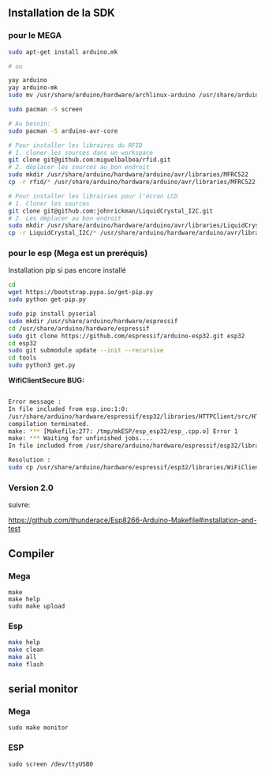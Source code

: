 ## Installation de la SDK
### pour le MEGA
```Bash
sudo apt-get install arduino.mk

# ou 

yay arduino
yay arduino-mk
sudo mv /usr/share/arduino/hardware/archlinux-arduino /usr/share/arduino/hardware/arduino

sudo pacman -S screen

# Au besoin:
sudo pacman -S arduino-avr-core

# Pour installer les libraires du RFID
# 1. cloner les sources dans un workspace
git clone git@github.com:miguelbalboa/rfid.git
# 2. déplacer les sources au bon endroit
sudo mkdir /usr/share/arduino/hardware/arduino/avr/libraries/MFRC522
cp -r rfid/* /usr/share/arduino/hardware/arduino/avr/libraries/MFRC522

# Pour installer les librairies pour l'écran LCD
# 1. Cloner les sources
git clone git@github.com:johnrickman/LiquidCrystal_I2C.git
# 2. Les déplacer au bon endroit
sudo mkdir /usr/share/arduino/hardware/arduino/avr/libraries/LiquidCrystal_I2C
cp -r LiquidCrystal_I2C/* /usr/share/arduino/hardware/arduino/avr/libraries/LiquidCrystal_I2C

```
### pour le esp (Mega est un preréquis)
Installation pip si pas encore installé
```Bash
cd
wget https://bootstrap.pypa.io/get-pip.py
sudo python get-pip.py
```

```Bash
sudo pip install pyserial
sudo mkdir /usr/share/arduino/hardware/espressif
cd /usr/share/arduino/hardware/espressif
sudo git clone https://github.com/espressif/arduino-esp32.git esp32
cd esp32
sudo git submodule update --init --recursive
cd tools
sudo python3 get.py
```

**WifiClientSecure BUG:**

```Bash

Error message :
In file included from esp.ino:1:0:
/usr/share/arduino/hardware/espressif/esp32/libraries/HTTPClient/src/HTTPClient.h:35:30: fatal error: WiFiClientSecure.h: No such file or directory
compilation terminated.
make: *** [Makefile:277: /tmp/mkESP/esp_esp32/esp_.cpp.o] Error 1
make: *** Waiting for unfinished jobs....
In file included from /usr/share/arduino/hardware/espressif/esp32/libraries/HTTPClient/src/HTTPClient.cpp:40:0:

Resolution :
sudo cp /usr/share/arduino/hardware/espressif/esp32/libraries/WiFiClientSecure/src/* /usr/share/arduino/hardware/espressif/esp32/libraries/WiFi/src
```

### Version 2.0

suivre:

https://github.com/thunderace/Esp8266-Arduino-Makefile#installation-and-test

## Compiler

### Mega
```
make
make help
sudo make upload
```

### Esp
```Bash
make help
make clean
make all
make flash
```

## serial monitor

### Mega

```
sudo make monitor
```



### ESP

```
sudo screen /dev/ttyUSB0
```


